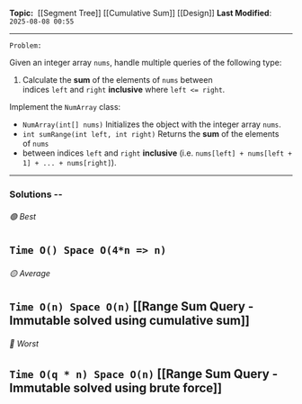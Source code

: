 **Topic:**  [[Segment Tree]] [[Cumulative Sum]] [[Design]]
**Last Modified**:  `2025-08-08 00:55`

---
`Problem:`

Given an integer array `nums`, handle multiple queries of the following type:
1. Calculate the **sum** of the elements of `nums` between indices `left` and `right` **inclusive** where `left <= right`.

Implement the `NumArray` class:
- `NumArray(int[] nums)` Initializes the object with the integer array `nums`.
- `int sumRange(int left, int right)` Returns the **sum** of the elements of `nums` 
- between indices `left` and `right` **inclusive** (i.e. `nums[left] + nums[left + 1] + ... + nums[right]`).
---
### Solutions -- 

###### 🟢 Best
 `Time O() Space O(4*n => n)` 
----------------------------------------------------------------------------------------------
###### 🟡 Average
 `Time O(n) Space O(n)` [[Range Sum Query - Immutable solved using cumulative sum]] 
----------------------------------------------------------------------------------------------
###### 🔴 Worst
 `Time O(q * n) Space O(n)` [[Range Sum Query - Immutable solved using brute force]]
----------------------------------------------------------------------------------------------


